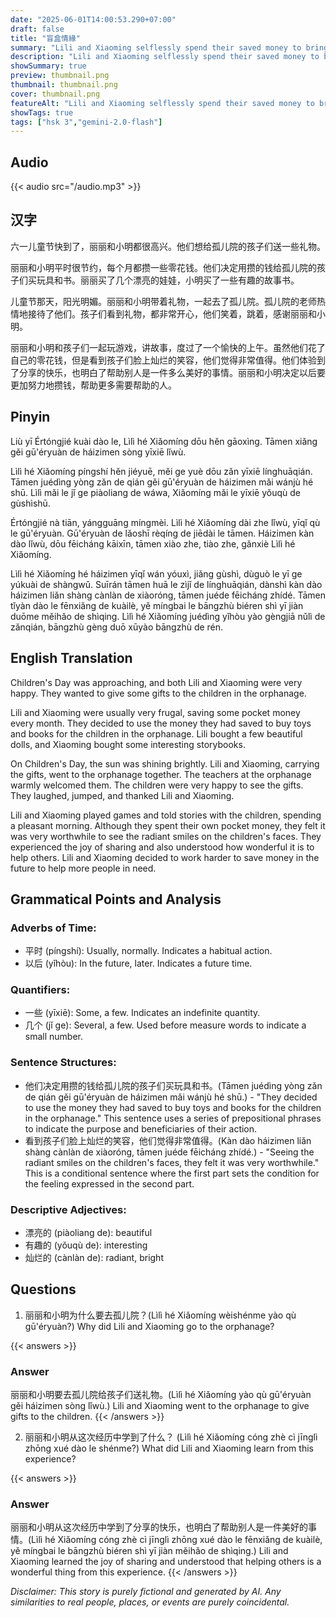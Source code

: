 ```yaml
---
date: "2025-06-01T14:00:53.290+07:00"
draft: false
title: "盲盒情緣"
summary: "Lili and Xiaoming selflessly spend their saved money to bring joy to orphans on Children's Day, learning the value of sharing and helping others."
description: "Lili and Xiaoming selflessly spend their saved money to bring joy to orphans on Children's Day, learning the value of sharing and helping others."
showSummary: true
preview: thumbnail.png
thumbnail: thumbnail.png
cover: thumbnail.png
featureAlt: "Lili and Xiaoming selflessly spend their saved money to bring joy to orphans on Children's Day, learning the value of sharing and helping others."
showTags: true
tags: ["hsk 3","gemini-2.0-flash"]
---
```


## Audio
{{< audio src="/audio.mp3" >}}

## 汉字

六一儿童节快到了，丽丽和小明都很高兴。他们想给孤儿院的孩子们送一些礼物。

丽丽和小明平时很节约，每个月都攒一些零花钱。他们决定用攒的钱给孤儿院的孩子们买玩具和书。丽丽买了几个漂亮的娃娃，小明买了一些有趣的故事书。

儿童节那天，阳光明媚。丽丽和小明带着礼物，一起去了孤儿院。孤儿院的老师热情地接待了他们。孩子们看到礼物，都非常开心，他们笑着，跳着，感谢丽丽和小明。

丽丽和小明和孩子们一起玩游戏，讲故事，度过了一个愉快的上午。虽然他们花了自己的零花钱，但是看到孩子们脸上灿烂的笑容，他们觉得非常值得。他们体验到了分享的快乐，也明白了帮助别人是一件多么美好的事情。丽丽和小明决定以后要更加努力地攒钱，帮助更多需要帮助的人。

## Pinyin

Liù yī Értóngjié kuài dào le, Lìlì hé Xiǎomíng dōu hěn gāoxìng. Tāmen xiǎng gěi gū'éryuàn de háizimen sòng yīxiē lǐwù.

Lìlì hé Xiǎomíng píngshí hěn jiéyuē, měi ge yuè dōu zǎn yīxiē línghuāqián. Tāmen juédìng yòng zǎn de qián gěi gū'éryuàn de háizimen mǎi wánjù hé shū. Lìlì mǎi le jǐ ge piàoliang de wáwa, Xiǎomíng mǎi le yīxiē yǒuqù de gùshìshū.

Értóngjié nà tiān, yángguāng míngmèi. Lìlì hé Xiǎomíng dài zhe lǐwù, yīqǐ qù le gū'éryuàn. Gū'éryuàn de lǎoshī rèqíng de jiēdài le tāmen. Háizimen kàn dào lǐwù, dōu fēicháng kāixīn, tāmen xiào zhe, tiào zhe, gǎnxiè Lìlì hé Xiǎomíng.

Lìlì hé Xiǎomíng hé háizimen yīqǐ wán yóuxì, jiǎng gùshì, dùguò le yī ge yúkuài de shàngwǔ. Suīrán tāmen huā le zìjǐ de línghuāqián, dànshì kàn dào háizimen liǎn shàng cànlàn de xiàoróng, tāmen juéde fēicháng zhídé. Tāmen tǐyàn dào le fēnxiǎng de kuàilè, yě míngbai le bāngzhù biéren shì yī jiàn duōme měihǎo de shìqing. Lìlì hé Xiǎomíng juédìng yǐhòu yào gèngjiā nǔlì de zǎnqián, bāngzhù gèng duō xūyào bāngzhù de rén.

## English Translation

Children's Day was approaching, and both Lili and Xiaoming were very happy. They wanted to give some gifts to the children in the orphanage.

Lili and Xiaoming were usually very frugal, saving some pocket money every month. They decided to use the money they had saved to buy toys and books for the children in the orphanage. Lili bought a few beautiful dolls, and Xiaoming bought some interesting storybooks.

On Children's Day, the sun was shining brightly. Lili and Xiaoming, carrying the gifts, went to the orphanage together. The teachers at the orphanage warmly welcomed them. The children were very happy to see the gifts. They laughed, jumped, and thanked Lili and Xiaoming.

Lili and Xiaoming played games and told stories with the children, spending a pleasant morning. Although they spent their own pocket money, they felt it was very worthwhile to see the radiant smiles on the children's faces. They experienced the joy of sharing and also understood how wonderful it is to help others. Lili and Xiaoming decided to work harder to save money in the future to help more people in need.

## Grammatical Points and Analysis

### Adverbs of Time:

- 平时 (píngshí): Usually, normally. Indicates a habitual action.
- 以后 (yǐhòu): In the future, later. Indicates a future time.

### Quantifiers:

- 一些 (yīxiē): Some, a few. Indicates an indefinite quantity.
- 几个 (jǐ ge): Several, a few. Used before measure words to indicate a small number.

### Sentence Structures:

- 他们决定用攒的钱给孤儿院的孩子们买玩具和书。(Tāmen juédìng yòng zǎn de qián gěi gū'éryuàn de háizimen mǎi wánjù hé shū.) - "They decided to use the money they had saved to buy toys and books for the children in the orphanage." This sentence uses a series of prepositional phrases to indicate the purpose and beneficiaries of their action.
- 看到孩子们脸上灿烂的笑容，他们觉得非常值得。(Kàn dào háizimen liǎn shàng cànlàn de xiàoróng, tāmen juéde fēicháng zhídé.) - "Seeing the radiant smiles on the children's faces, they felt it was very worthwhile." This is a conditional sentence where the first part sets the condition for the feeling expressed in the second part.

### Descriptive Adjectives:

- 漂亮的 (piàoliang de): beautiful
- 有趣的 (yǒuqù de): interesting
- 灿烂的 (cànlàn de): radiant, bright

## Questions

1. 丽丽和小明为什么要去孤儿院？(Lìlì hé Xiǎomíng wèishénme yào qù gū'éryuàn?) Why did Lili and Xiaoming go to the orphanage?

{{< answers >}}
### Answer
丽丽和小明要去孤儿院给孩子们送礼物。(Lìlì hé Xiǎomíng yào qù gū'éryuàn gěi háizimen sòng lǐwù.) Lili and Xiaoming went to the orphanage to give gifts to the children.
{{< /answers >}}

2.  丽丽和小明从这次经历中学到了什么？ (Lìlì hé Xiǎomíng cóng zhè cì jīnglì zhōng xué dào le shénme?) What did Lili and Xiaoming learn from this experience?

{{< answers >}}
### Answer
丽丽和小明从这次经历中学到了分享的快乐，也明白了帮助别人是一件美好的事情。(Lìlì hé Xiǎomíng cóng zhè cì jīnglì zhōng xué dào le fēnxiǎng de kuàilè, yě míngbai le bāngzhù biéren shì yī jiàn měihǎo de shìqing.) Lili and Xiaoming learned the joy of sharing and understood that helping others is a wonderful thing from this experience.
{{< /answers >}}


*Disclaimer: This story is purely fictional and generated by AI. Any similarities to real people, places, or events are purely coincidental.*